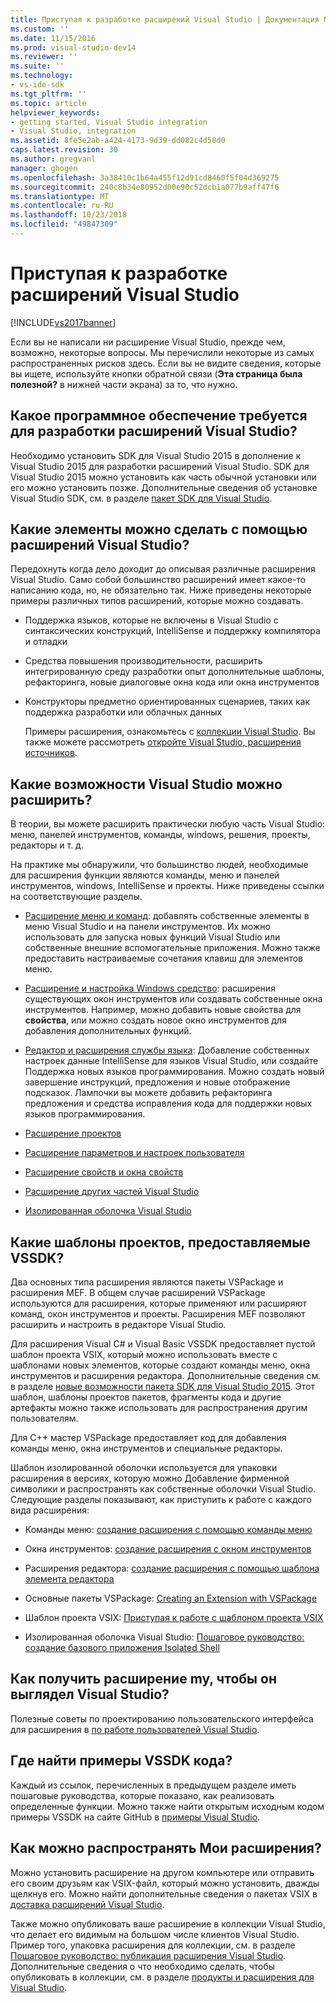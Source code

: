 ```yaml
---
title: Приступая к разработке расширений Visual Studio | Документация Майкрософт
ms.custom: ''
ms.date: 11/15/2016
ms.prod: visual-studio-dev14
ms.reviewer: ''
ms.suite: ''
ms.technology:
- vs-ide-sdk
ms.tgt_pltfrm: ''
ms.topic: article
helpviewer_keywords:
- getting started, Visual Studio integration
- Visual Studio, integration
ms.assetid: 8fe5e2ab-a424-4173-9d39-dd082c4d58d0
caps.latest.revision: 30
ms.author: gregvanl
manager: ghogen
ms.openlocfilehash: 3a38410c1b64a455f12d91cd8460f5f04d369275
ms.sourcegitcommit: 240c8b34e80952d00e90c52dcb1a077b9aff47f6
ms.translationtype: MT
ms.contentlocale: ru-RU
ms.lasthandoff: 10/23/2018
ms.locfileid: "49847309"
---
```

# <a name="starting-to-develop-visual-studio-extensions"></a>Приступая к разработке расширений Visual Studio
[!INCLUDE[vs2017banner](../includes/vs2017banner.md)]

Если вы не написали ни расширение Visual Studio, прежде чем, возможно, некоторые вопросы. Мы перечислили некоторые из самых распространенных рисков здесь. Если вы не видите сведения, которые вы ищете, используйте кнопки обратной связи (**Эта страница была полезной?** в нижней части экрана) за то, что нужно.  
  
## <a name="what-software-do-i-need-to-develop-visual-studio-extensions"></a>Какое программное обеспечение требуется для разработки расширений Visual Studio?  
 Необходимо установить SDK для Visual Studio 2015 в дополнение к Visual Studio 2015 для разработки расширений Visual Studio.   SDK для Visual Studio 2015 можно установить как часть обычной установки или его можно установить позже. Дополнительные сведения об установке Visual Studio SDK, см. в разделе [пакет SDK для Visual Studio](../extensibility/visual-studio-sdk.md).  
  
## <a name="what-kinds-of-things-can-i-do-with-visual-studio-extensions"></a>Какие элементы можно сделать с помощью расширений Visual Studio?  
 Передохнуть когда дело доходит до описывая различные расширения Visual Studio. Само собой большинство расширений имеет какое-то написанию кода, но, не обязательно так. Ниже приведены некоторые примеры различных типов расширений, которые можно создавать.  
  
- Поддержка языков, которые не включены в Visual Studio с синтаксических конструкций, IntelliSense и поддержку компилятора и отладки  
  
- Средства повышения производительности, расширить интегрированную среду разработки опыт дополнительные шаблоны, рефакторинга, новые диалоговые окна кода или окна инструментов  
  
- Конструкторы предметно ориентированных сценариев, таких как поддержка разработки или облачных данных  
  
  Примеры расширения, ознакомьтесь с [коллекции Visual Studio](https://visualstudiogallery.msdn.microsoft.com/). Вы также можете рассмотреть [откройте Visual Studio, расширения источников](https://github.com/Microsoft/extendvs/blob/master/CommunityExtensions.md).  
  
## <a name="which-visual-studio-features-can-i-extend"></a>Какие возможности Visual Studio можно расширить?  
 В теории, вы можете расширить практически любую часть Visual Studio: меню, панелей инструментов, команды, windows, решения, проекты, редакторы и т. д.  
  
 На практике мы обнаружили, что большинство людей, необходимые для расширения функции являются команды, меню и панелей инструментов, windows, IntelliSense и проекты. Ниже приведены ссылки на соответствующие разделы.  
  
-   [Расширение меню и команд](../extensibility/extending-menus-and-commands.md): добавлять собственные элементы в меню Visual Studio и на панели инструментов. Их можно использовать для запуска новых функций Visual Studio или собственные внешние вспомогательные приложения. Можно также предоставить настраиваемые сочетания клавиш для элементов меню.  
  
-   [Расширение и настройка Windows средство](../extensibility/extending-and-customizing-tool-windows.md): расширения существующих окон инструментов или создавать собственные окна инструментов. Например, можно добавить новые свойства для **свойства**, или можно создать новое окно инструментов для добавления дополнительных функций.  
  
-   [Редактор и расширения службы языка](../extensibility/editor-and-language-service-extensions.md): Добавление собственных настроек данные IntelliSense для языков Visual Studio, или создайте Поддержка новых языков программирования. Можно создать новый завершение инструкций, предложения и новые отображение подсказок. Лампочки вы можете добавить рефакторинга предложения и средства исправления кода для поддержки новых языков программирования.  
  
-   [Расширение проектов](../extensibility/extending-projects.md)  
  
-   [Расширение параметров и настроек пользователя](../extensibility/extending-user-settings-and-options.md)  
  
-   [Расширение свойств и окна свойств](../extensibility/extending-properties-and-the-property-window.md)  
  
-   [Расширение других частей Visual Studio](../extensibility/extending-other-parts-of-visual-studio.md)  
  
-   [Изолированная оболочка Visual Studio](../extensibility/visual-studio-isolated-shell.md)  
  
##  <a name="BKMK_ProjectTemplate"></a> Какие шаблоны проектов, предоставляемые VSSDK?  
 Два основных типа расширения являются пакеты VSPackage и расширения MEF. В общем случае расширений VSPackage используются для расширения, которые применяют или расширяют команд, окон инструментов и проекты. Расширения MEF позволяют расширить и настроить в редакторе Visual Studio.  
  
 Для расширения Visual C# и Visual Basic VSSDK предоставляет пустой шаблон проекта VSIX, который можно использовать вместе с шаблонами новых элементов, которые создают команды меню, окна инструментов и расширения редактора. Дополнительные сведения см. в разделе [новые возможности пакета SDK для Visual Studio 2015](../extensibility/what-s-new-in-the-visual-studio-2015-sdk.md). Этот шаблон, шаблоны проектов пакетов, фрагменты кода и другие артефакты можно также использовать для распространения другим пользователям.  
  
 Для C++ мастер VSPackage предоставляет код для добавления команды меню, окна инструментов и специальные редакторы.  
  
 Шаблон изолированной оболочки используется для упаковки расширения в версиях, которую можно Добавление фирменной символики и распространять как собственные оболочки Visual Studio. Следующие разделы показывают, как приступить к работе с каждого вида расширения:  
  
-   Команды меню: [создание расширения с помощью команды меню](../extensibility/creating-an-extension-with-a-menu-command.md)  
  
-   Окна инструментов: [создание расширения с окном инструментов](../extensibility/creating-an-extension-with-a-tool-window.md)  
  
-   Расширения редактора: [создание расширения с помощью шаблона элемента редактора](../extensibility/creating-an-extension-with-an-editor-item-template.md)  
  
-   Основные пакеты VSPackage: [Creating an Extension with VSPackage](../extensibility/creating-an-extension-with-a-vspackage.md)  
  
-   Шаблон проекта VSIX: [Приступая к работе с шаблоном проекта VSIX](../extensibility/getting-started-with-the-vsix-project-template.md)  
  
-   Изолированная оболочка Visual Studio: [Пошаговое руководство: создание базового приложения Isolated Shell](../extensibility/walkthrough-creating-a-basic-isolated-shell-application.md)  
  
## <a name="how-do-i-get-my-extension-to-look-like-visual-studio"></a>Как получить расширение my, чтобы он выглядел Visual Studio?  
 Полезные советы по проектированию пользовательского интерфейса для расширения в [по работе пользователей Visual Studio](../extensibility/ux-guidelines/visual-studio-user-experience-guidelines.md).  
  
## <a name="where-can-i-find-examples-of-vssdk-code"></a>Где найти примеры VSSDK кода?  
 Каждый из ссылок, перечисленных в предыдущем разделе иметь пошаговые руководства, которые показано, как реализовать определенные функции. Можно также найти открытым исходным кодом примеры VSSDK на сайте GitHub в [примеры Visual Studio](https://aka.ms/vs2015sdksamples).  
  
## <a name="how-can-i-distribute-my-extension"></a>Как можно распространять Мои расширения?  
 Можно установить расширение на другом компьютере или отправить его своим друзьям как VSIX-файл, который можно установить, дважды щелкнув его. Можно найти дополнительные сведения о пакетах VSIX в [доставка расширений Visual Studio](../extensibility/shipping-visual-studio-extensions.md).  
  
 Также можно опубликовать ваше расширение в коллекции Visual Studio, что делает его видимым на большом числе клиентов Visual Studio. Пример того, упаковка расширения для коллекции, см. в разделе [Пошаговое руководство: публикация расширения Visual Studio](../extensibility/walkthrough-publishing-a-visual-studio-extension.md). Дополнительные сведения о что необходимо сделать, чтобы опубликовать в коллекции, см. в разделе [продукты и расширения для Visual Studio](https://visualstudiogallery.msdn.microsoft.com/).

